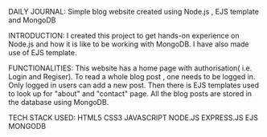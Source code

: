 DAILY JOURNAL:
Simple blog website created using Node.js , EJS template and MongoDB

INTRODUCTION:
I created this project to get hands-on experience on Node.js and how it is like to be working with MongoDB.
I have also made use of EJS template.

FUNCTIONALITIES:
This website has a home page with authorisation( i.e. Login and Regiser).
To read a whole blog post , one needs to be logged in.
Only logged in users can add a new post.
Then there is EJS templates used to look up for "about" and "contact" page.
All the blog posts are stored in the database using MongoDB.

TECH STACK USED:
HTML5
CSS3
JAVASCRIPT
NODE.JS
EXPRESS.JS
EJS
MONGODB

